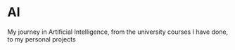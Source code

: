 # AI
My journey in Artificial Intelligence, from the university courses I have done, to my personal projects
